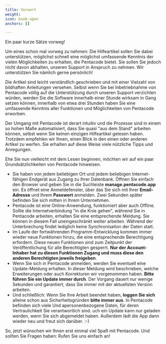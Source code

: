 ```yaml
---
title: Vorwort
weight: 
icon: book-open
anchors: []

---
```

Ein paar kurze Sätze vorweg!

Um eines schon mal vorweg zu nehmen: Die Hilfeartikel sollen Sie dabei unterstützen, möglichst schnell eine möglichst umfassende Kenntnis der vielen Möglichkeiten zu erhalten, die Pentacode bietet. Sie sollen Sie jedoch nicht davon abhalten, unseren Support in Anspruch zu nehmen. Wir unterstützen Sie nämlich gerne persönlich!

Die Artikel  sind leicht verständlich geschrieben und mit einer Vielzahl von bildhaften Anleitungen versehen. Selbst wenn Sie bei Inbetriebnahme von Pentacode völlig auf die Unterstützung durch unseren Support verzichten würden, werden Sie die Software innerhalb einer Stunde wirksam in Gang setzen können, innerhalb von etwa drei Stunden haben Sie eine umfassende Kenntnis aller Funktionen und Möglichkeiten von Pentacode erworben.

Der Umgang mit Pentacode ist derart intuitiv und die Prozesse sind in einem so hohen Maße automatisiert, dass Sie quasi "aus dem Stand" arbeiten können, selbst wenn Sie keinen einzigen Hilfeartikel gelesen haben. Trotzdem empfehlen wir Ihnen, einen Blick in den einen oder anderen Artikel zu werfen. Sie erhalten auf diese Weise viele nützliche Tipps und Anregungen.

Ehe Sie nun vielleicht mit dem Lesen beginnen, möchten wir auf ein paar Grundsätzlichkeiten von Pentacode hinweisen.

* Sie haben von jedem beliebigen Ort und jedem beliebigen Internet-fähigen Endgerät aus Zugang zu Ihrer Datenbank. Öffnen Sie einfach den Browser und geben Sie in die Suchleiste **manage.pentacode.app** ein. Es öffnet eine Anmeldefenster, über das Sie sich mit Ihrer **Email-Adresse** und Ihrem **Passwort** anmelden. Zwei Sekunden später befinden Sie sich mitten in Ihrem Unternehmen.
* Pentacode ist eine Online-Anwendung, funktioniert aber auch Offline. Sollte die Internetverbindung "in die Knie gehen", während Sie in Pentacode arbeiten, erhalten Sie eine entsprechende Meldung. Sie können in diesem Fall uneingeschränkt weiter arbeiten. Während der Unterbrechung findet lediglich keine Synchronisation der Daten statt.
* Im Laufe der fortwährenden Programm-Entwicklung kommen immer wieder neue Funktionen hinzu, die eine entsprechende Berechtigung erfordern. Diese neuen Funktionen sind zum Zeitpunkt der Veröffentlichung für alle Berechtigten gesperrt. **Nur der Account-Inhaber hat zu diesen Funktionen Zugang und muss diese den anderen Berechtigten jeweils freigeben**.
* Wenn Sie sich in Pentacode anmelden, werden Sie eventuell eine Update-Meldung erhalten. In dieser Meldung wird beschrieben, welche Erweiterungen oder auch Korrekturen wir vorgenommen haben. **Bitte führen Sie ein Update immer durch**. Der Vorgang dauert nur wenige Sekunden und garantiert, dass Sie immer mit der aktuellsten Version arbeiten.
* Und schließlich: Wenn Sie Ihre Arbeit beendet haben, **loggen Sie sich** alleine schon aus Sicherheitsgründen **bitte immer aus**. In Pentacode befinden sich viele Und apersonenbezogene Daten, für deren Vertraulichkeit Sie verantwortlich sind. uch ein Update kann nur geladen werden, wenn Sie sich abgemeldet haben. Außerdem lädt die App dann wieder neu und freut sich darüber. :-)

So, jetzt wünschen wir Ihnen erst einmal viel Spaß mit Pentacode. Und sollten Sie Fragen haben: Rufen Sie uns einfach an!